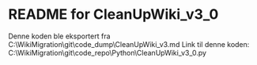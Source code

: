 # README for CleanUpWiki_v3_0
Denne koden ble eksportert fra C:\WikiMigration\git\code_dump\CleanUpWiki_v3.md
Link til denne koden: C:\WikiMigration\git\code_repo\Python\CleanUpWiki_v3_0.py
